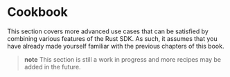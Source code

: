 # Cookbook

This section covers more advanced use cases that can be satisfied by combining various features of the Rust SDK. As such, it assumes that you have already made yourself familiar with the previous chapters of this book.

> **note** This section is still a work in progress and more recipes may be added in the future. 
